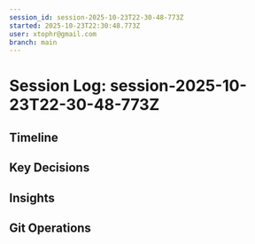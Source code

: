 ```yaml
---
session_id: session-2025-10-23T22-30-48-773Z
started: 2025-10-23T22:30:48.773Z
user: xtophr@gmail.com
branch: main
---
```


# Session Log: session-2025-10-23T22-30-48-773Z

## Timeline
<!-- Complete chronological log of all session events -->
<!-- Includes: fixes, features, achievements, and categorized entries (decisions/insights/git also appear in their sections) -->
<!-- GOOD: "Fixed auth timeout. Root cause: bcrypt rounds set to 15 (too slow). Reduced to 11." -->
<!-- BAD: "Fixed timeout" (too terse, missing root cause) -->

## Key Decisions
<!-- Important decisions made during session with alternatives considered -->
<!-- These entries also appear in Timeline for narrative coherence -->
<!-- GOOD: "Chose JWT over sessions. Alternatives: server sessions (harder to scale), OAuth (vendor lock-in). JWT selected for stateless mobile support." -->
<!-- BAD: "Chose JWT for auth" (missing alternatives and rationale) -->

## Insights
<!-- Patterns, gotchas, learnings discovered -->
<!-- These entries also appear in Timeline for narrative coherence -->
<!-- GOOD: "Discovered bcrypt rounds 10-11 optimal. Testing showed rounds 15 caused 800ms delays; rounds 11 achieved 200ms with acceptable entropy." -->
<!-- BAD: "Bcrypt should be 11" (missing context and discovery process) -->

## Git Operations
<!-- Commits, merges, branch changes -->
<!-- These entries also appear in Timeline for narrative coherence -->
<!-- Log significant commits with: ginko log "Committed feature X" --category=git -->
